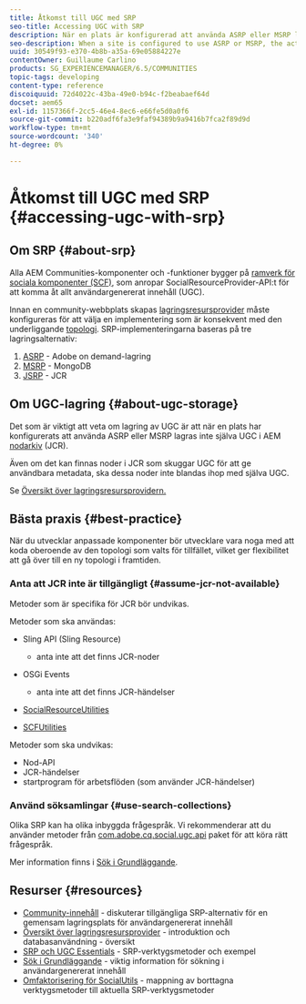 ```yaml
---
title: Åtkomst till UGC med SRP
seo-title: Accessing UGC with SRP
description: När en plats är konfigurerad att använda ASRP eller MSRP lagras inte den faktiska UGC:n i AEM nodstore (JCR)
seo-description: When a site is configured to use ASRP or MSRP, the actual UGC is not be stored in AEM's node store (JCR)
uuid: 30549f93-e370-4b8b-a35a-69e05884227e
contentOwner: Guillaume Carlino
products: SG_EXPERIENCEMANAGER/6.5/COMMUNITIES
topic-tags: developing
content-type: reference
discoiquuid: 72d4022c-43ba-49e0-b94c-f2beabaef64d
docset: aem65
exl-id: 1157366f-2cc5-46e4-8ec6-e66fe5d0a0f6
source-git-commit: b220adf6fa3e9faf94389b9a9416b7fca2f89d9d
workflow-type: tm+mt
source-wordcount: '340'
ht-degree: 0%

---
```


# Åtkomst till UGC med SRP {#accessing-ugc-with-srp}

## Om SRP {#about-srp}

Alla AEM Communities-komponenter och -funktioner bygger på [ramverk för sociala komponenter (SCF)](/help/communities/scf.md), som anropar SocialResourceProvider-API:t för att komma åt allt användargenererat innehåll (UGC).

Innan en community-webbplats skapas [lagringsresursprovider](/help/communities/working-with-srp.md) måste konfigureras för att välja en implementering som är konsekvent med den underliggande [topologi](/help/communities/topologies.md). SRP-implementeringarna baseras på tre lagringsalternativ:

1. [ASRP](/help/communities/asrp.md) - Adobe on demand-lagring
1. [MSRP](/help/communities/msrp.md) - MongoDB
1. [JSRP](/help/communities/jsrp.md) - JCR

## Om UGC-lagring {#about-ugc-storage}

Det som är viktigt att veta om lagring av UGC är att när en plats har konfigurerats att använda ASRP eller MSRP lagras inte själva UGC i AEM [nodarkiv](/help/sites-deploying/data-store-config.md) (JCR).

Även om det kan finnas noder i JCR som skuggar UGC för att ge användbara metadata, ska dessa noder inte blandas ihop med själva UGC.

Se [Översikt över lagringsresursprovidern.](/help/communities/srp.md)

## Bästa praxis {#best-practice}

När du utvecklar anpassade komponenter bör utvecklare vara noga med att koda oberoende av den topologi som valts för tillfället, vilket ger flexibilitet att gå över till en ny topologi i framtiden.

### Anta att JCR inte är tillgängligt {#assume-jcr-not-available}

Metoder som är specifika för JCR bör undvikas.

Metoder som ska användas:

* Sling API (Sling Resource)

   * anta inte att det finns JCR-noder

* OSGi Events

   * anta inte att det finns JCR-händelser

* [SocialResourceUtilities](/help/communities/socialutils.md#socialresourceutilities-package)
* [SCFUtilities](/help/communities/socialutils.md#scfutilities-package)

Metoder som ska undvikas:

* Nod-API
* JCR-händelser
* startprogram för arbetsflöden (som använder JCR-händelser)

### Använd söksamlingar {#use-search-collections}

Olika SRP kan ha olika inbyggda frågespråk. Vi rekommenderar att du använder metoder från [com.adobe.cq.social.ugc.api](https://helpx.adobe.com/experience-manager/6-5/sites/developing/using/reference-materials/javadoc/com/adobe/cq/social/ugc/api/package-summary.html) paket för att köra rätt frågespråk.

Mer information finns i [Sök i Grundläggande](/help/communities/search-implementation.md).

## Resurser {#resources}

* [Community-innehåll](/help/communities/working-with-srp.md) - diskuterar tillgängliga SRP-alternativ för en gemensam lagringsplats för användargenererat innehåll
* [Översikt över lagringsresursprovider](/help/communities/srp.md) - introduktion och databasanvändning - översikt
* [SRP och UGC Essentials](/help/communities/srp-and-ugc.md) - SRP-verktygsmetoder och exempel
* [Sök i Grundläggande](/help/communities/search-implementation.md) - viktig information för sökning i användargenererat innehåll
* [Omfaktorisering för SocialUtils](/help/communities/socialutils.md) - mappning av borttagna verktygsmetoder till aktuella SRP-verktygsmetoder
